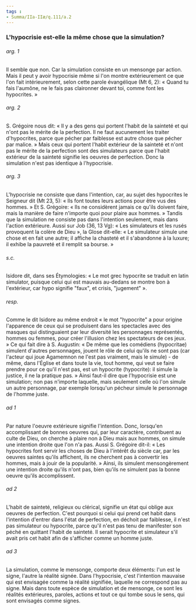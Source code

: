 ```yaml
---
tags : 
- Summa/IIa-IIæ/q.111/a.2
---
```


### L'hypocrisie est-elle la même chose que la simulation?

###### arg. 1
Il semble que non. Car la simulation consiste en un mensonge par action. Mais il peut y avoir hypocrisie même si l'on montre extérieurement ce que l'on fait intérieurement, selon cette parole évangélique (Mt 6, 2): « Quand tu fais l'aumône, ne le fais pas claironner devant toi, comme font les hypocrites. » 

###### arg. 2
S. Grégoire nous dit: « Il y a des gens qui portent l'habit de la sainteté et qui n'ont pas le mérite de la perfection. Il ne faut aucunement les traiter d'hypocrites, parce que pécher par faiblesse est autre chose que pécher par malice. » Mais ceux qui portent l'habit extérieur de la sainteté et n'ont pas le mérite de la perfection sont des simulateurs parce que l'habit extérieur de la sainteté signifie les oeuvres de perfection. Donc la simulation n'est pas identique à l'hypocrisie. 

###### arg. 3
L'hypocrisie ne consiste que dans l'intention, car, au sujet des hypocrites le Seigneur dit (Mt 23, 5): « Ils font toutes leurs actions pour être vus des hommes. » Et S. Grégoire: « Ils ne considèrent jamais ce qu'ils doivent faire, mais la manière de faire n'importe quoi pour plaire aux hommes. » Tandis que la simulation ne consiste pas dans l'intention seulement, mais dans l'action extérieure. Aussi sur Job (36, 13 Vg): « Les simulateurs et les rusés provoquent la colère de Dieu », la Glose dit-elle: « Le simulateur simule une chose et en fait une autre; il affiche la chasteté et il s'abandonne à la luxure; il exhibe la pauvreté et il remplit sa bourse. » 

###### s.c.
Isidore dit, dans ses Étymologies: « Le mot grec hypocrite se traduit en latin simulator, puisque celui qui est mauvais au-dedans se montre bon à l'extérieur, car hypo signifie "faux", et crisis, "jugement" ». 

###### resp.
Comme le dit Isidore au même endroit « le mot "hypocrite" a pour origine l'apparence de ceux qui se produisent dans les spectacles avec des masques qui distinguaient par leur diversité les personnages représentés, hommes ou femmes, pour créer l'illusion chez les spectateurs de ces jeux. » Ce qui fait dire à S. Augustin: « De même que les comédiens (hypocritae) simulent d'autres personnages, jouent le rôle de celui qu'ils ne sont pas (car l'acteur qui joue Agamemnon ne l'est pas vraiment, mais le simule) - de même, dans l'Église et dans toute la vie, tout homme, qui veut se faire prendre pour ce qu'il n'est pas, est un hypocrite (hypocrite): il simule la justice, il ne la pratique pas. » Ainsi faut-il dire que l'hypocrisie est une simulation; non pas n'importe laquelle, mais seulement celle où l'on simule un autre personnage, par exemple lorsqu'un pécheur simule le personnage de l'homme juste. 

###### ad 1
Par nature l'oeuvre extérieure signifie l'intention. Donc, lorsqu'en accomplissant de bonnes oeuvres qui, par leur caractère, contribuent au culte de Dieu, on cherche à plaire non à Dieu mais aux hommes, on simule une intention droite que l'on n'a pas. Aussi S. Grégoire dit-il: « Les hypocrites font servir les choses de Dieu à l'intérêt du siècle car, par les oeuvres saintes qu'ils affichent, ils ne cherchent pas à convertir les hommes, mais à jouir de la popularité. » Ainsi, ils simulent mensongèrement une intention droite qu'ils n'ont pas, bien qu'ils ne simulent pas la bonne oeuvre qu'ils accomplissent. 

###### ad 2
L'habit de sainteté, religieux ou clérical, signifie un état qui oblige aux oeuvres de perfection. C'est pourquoi si celui qui prend cet habit dans l'intention d'entrer dans l'état de perfection, en déchoit par faiblesse, il n'est pas simulateur ou hypocrite, parce qu'il n'est pas tenu de manifester son péché en quittant l'habit de sainteté. Il serait hypocrite et simulateur s'il avait pris cet habit afin de s'afficher comme un homme juste. 

###### ad 3
La simulation, comme le mensonge, comporte deux éléments: l'un est le signe, l'autre la réalité signée. Dans l'hypocrisie, c'est l'intention mauvaise qui est envisagée comme la réalité signifiée, laquelle ne correspond pas au signe. Mais dans toute espèce de simulation et de mensonge, ce sont les réalités extérieures, paroles, actions et tout ce qui tombe sous le sens, qui sont envisagés comme signes. 

